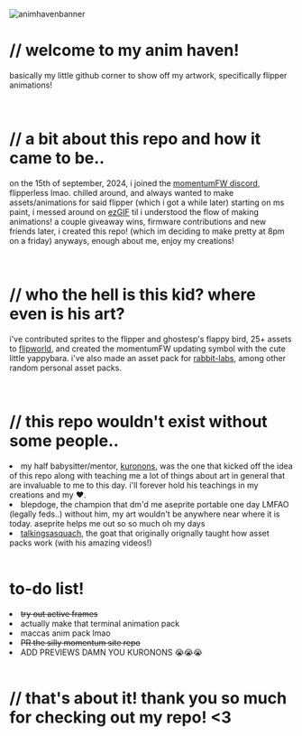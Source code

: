 ![animhavenbanner](https://github.com/user-attachments/assets/48a5eff3-6df1-4e13-9516-86f44a85a13a)
<h1>// welcome to my anim haven!</h1>
<p>basically my little github corner to show off my artwork, specifically flipper animations!</p>

<br>

<h1>// a bit about this repo and how it came to be..</h1>
<p>on the 15th of september, 2024, i joined the <a href="https://discord.com/invite/momentum">momentumFW discord</a>, flipperless lmao. chilled around, and always wanted to make assets/animations for said flipper (which i got a while later) starting on ms paint, i messed around on <a href="https://ezgif.com/">ezGIF</a> til i understood the flow of making animations! a couple giveaway wins, firmware contributions and new friends later, i created this repo! (which im deciding to make pretty at 8pm on a friday) anyways, enough about me, enjoy my creations!</p>

<br>

<h1>// who the hell is this kid? where even is his art?</h1>
<p>i've contributed sprites to the flipper and ghostesp's flappy bird, 25+ assets to <a href="https://github.com/jblanked/FlipWorld">flipworld</a>, and created the momentumFW updating symbol with the cute little yappybara. i've also made an asset pack for <a href="rabbit-labs.com">rabbit-labs</a>, among other random personal asset packs. </p>

<br>

<h1>// this repo wouldn't exist without some people..</h1>
<li>my half babysitter/mentor, <a href="https://github.com/kuronons">kuronons</a>, was the one that kicked off the idea of this repo along with teaching me a lot of things about art in general that are invaluable to me to this day. i'll forever hold his teachings in my creations and my ❤️.</li>
<li>blepdoge, the champion that dm'd me aseprite portable one day LMFAO (legally feds..) without him, my art wouldn't be anywhere near where it is today. aseprite helps me out so so much oh my days</li>
<li><a href="https://www.youtube.com/@TalkingSasquach">talkingsasquach</a>, the goat that originally orignally taught how asset packs work (with his amazing videos!)</li>

<br>

<h1>to-do list!</h1>
<del><li>try out active frames</li></del>
<li>actually make that terminal animation pack</li>
<li>maccas anim pack lmao</li>
<del><li>PR the silly momentum site repo</li></del>
<li>ADD PREVIEWS DAMN YOU KURONONS 😭😭😭</li>

<br>

<h1>// that's about it! thank you so much for checking out my repo! <3</h1>
